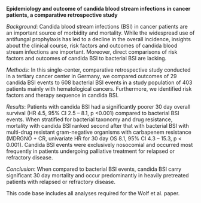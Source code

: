 **Epidemiology and outcome of candida blood stream infections in cancer patients, a comparative retrospective study**

*Background*: 
Candida blood stream infections (BSI) in cancer patients are an important source of morbidity and mortality. While the widespread use of antifungal prophylaxis has led to a decline in the overall incidence, insights about the clinical course, risk factors and outcomes of candida blood stream infections are important. Moreover, direct comparisons of risk factors and outcomes of candida BSI to bacterial BSI are lacking. 

*Methods*: In this single-center, comparative retrospective study conducted	in a tertiary cancer center in Germany, we compared outcomes of 29 candida BSI events to 608 bacterial BSI events in a study population of 403 patients mainly with hematological cancers. Furthermore, we identified risk factors and therapy sequence in candida BSI.  

*Results*: Patients with candida BSI had a significantly poorer 30 day overall survival (HR 4.5, 95% CI 2.5 – 8.1, p <0.001) compared to bacterial BSI events. When stratified for bacterial taxonomy and drug resistance, mortality with candida BSI ranked second after that with bacterial BSI with multi-drug resistant gram-negative organisms with carbapenem resistance (MDRGNO + CR, univariate HR for 30 day OS 8.1, 95% CI 4.3 – 15.3, p < 0.001). Candida BSI events were exclusively nosocomial and occurred most frequently in patients undergoing palliative treatment for relapsed or refractory disease.     

*Conclusion*: When compared to bacterial BSI events, candida BSI carry significant 30 day mortality and occur predominantly in heavily pretreated patients with relapsed or refractory disease. 

This code base includes all analyses required for the Wolf et al. paper. 